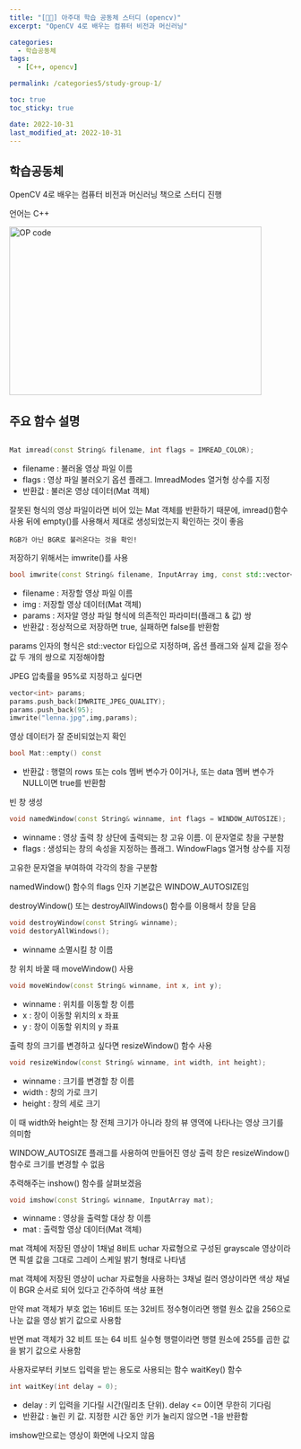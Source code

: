```yaml
---
title: "[👨‍🔧] 아주대 학습 공동체 스터디 (opencv)"
excerpt: "OpenCV 4로 배우는 컴퓨터 비전과 머신러닝"

categories:
  - 학습공동체
tags:
  - [C++, opencv]

permalink: /categories5/study-group-1/

toc: true
toc_sticky: true

date: 2022-10-31
last_modified_at: 2022-10-31
---
```


## 학습공동체

OpenCV 4로 배우는 컴퓨터 비전과 머신러닝 책으로 스터디 진행

언어는 C++

<img src="../../assets/images/102807.jpg" width="450px" height="300px" title="OP code 예시" alt="OP code"><img><br/>

## 주요 함수 설명

```cpp

Mat imread(const String& filename, int flags = IMREAD_COLOR);

```

- filename : 불러올 영상 파일 이름
- flags : 영상 파일 불러오기 옵션 플래그. ImreadModes 열거형 상수를 지정
- 반환값 : 불러온 영상 데이터(Mat 객체)

잘못된 형식의 영상 파일이라면 비어 있는 Mat 객체를 반환하기 때문에, imread()함수 사용 뒤에 empty()를 사용해서 제대로 생성되었는지 확인하는 것이 좋음

`RGB가 아닌 BGR로 불러온다는 것을 확인!`

저장하기 위해서는 imwrite()를 사용

```cpp
bool imwrite(const String& filename, InputArray img, const std::vector<int>& params = std::vector<int>());
```

- filename : 저장할 영상 파일 이름
- img : 저장할 영상 데이터(Mat 객체)
- params : 저자알 영상 파일 형식에 의존적인 파라미터(플래그 & 값) 쌍
- 반환값 : 정상적으로 저장하면 true, 실패하면 false를 반환함

params 인자의 형식은 std::vector<int> 타입으로 지정하며, 옵션 플래그와 실제 값을 정수 값 두 개의 쌍으로 지정해야함

JPEG 압축률을 95%로 지정하고 싶다면

```cpp
vector<int> params;
params.push_back(IMWRITE_JPEG_QUALITY);
params.push_back(95);
imwrite("lenna.jpg",img,params);
```

영상 데이터가 잘 준비되었는지 확인

```cpp
bool Mat::empty() const
```
- 반환값 : 행렬의 rows 또는 cols 멤버 변수가 0이거나, 또는 data 멤버 변수가 NULL이면 true를 반환함

빈 창 생성

```cpp
void namedWindow(const String& winname, int flags = WINDOW_AUTOSIZE);
```
- winname : 영상 출력 창 상단에 출력되는 창 고유 이름. 이 문자열로 창을 구분함
- flags : 생성되는 창의 속성을 지정하는 플래그. WindowFlags 열거형 상수를 지정

고유한 문자열을 부여하여 각각의 창을 구분함

namedWindow() 함수의 flags 인자 기본값은 WINDOW_AUTOSIZE임

destroyWindow() 또는 destroyAllWindows() 함수를 이용해서 창을 닫음

```cpp
void destroyWindow(const String& winname);
void destoryAllWindows();
```

- winname 소멸시킬 창 이름

창 위치 바꿀 때 moveWindow() 사용

```cpp
void moveWindow(const String& winname, int x, int y);
```

- winname : 위치를 이동할 창 이름
- x : 창이 이동할 위치의 x 좌표
- y : 창이 이동할 위치의 y 좌표

출력 창의 크기를 변경하고 싶다면 resizeWindow() 함수 사용

```cpp
void resizeWindow(const String& winname, int width, int height);
```

- winname : 크기를 변경할 창 이름
- width : 창의 가로 크기
- height : 창의 세로 크기

이 때 width와 height는 창 전체 크기가 아니라 창의 뷰 영역에 나타나는 영상 크기를 의미함

WINDOW_AUTOSIZE 플래그를 사용하여 만들어진 영상 출력 창은 resizeWindow() 함수로 크기를 변경할 수 없음

추력해주는 inshow() 함수를 살펴보겠음

```cpp
void imshow(const String& winname, InputArray mat);
```

- winname : 영상을 출력할 대상 창 이름
- mat : 출력할 영상 데이터(Mat 객체)

mat 객체에 저장된 영상이 1채널 8비트 uchar 자료형으로 구성된 grayscale 영상이라면 픽셀 값을 그대로 그레이 스케일 밝기 형태로 나타냄

mat 객체에 저장된 영상이 uchar 자료형을 사용하는 3채널 컬러 영상이라면 색상 채널이 BGR 순서로 되어 있다고 간주하여 색상 표현

만약 mat 객체가 부호 없는 16비트 또는 32비트 정수형이라면 행렬 원소 값을 256으로 나눈 값을 영상 밝기 값으로 사용함

반면 mat 객체가 32 비트 또는 64 비트 실수형 행렬이라면 행렬 원소에 255를 곱한 값을 밝기 값으로 사용함

사용자로부터 키보드 입력을 받는 용도로 사용되는 함수 waitKey() 함수

```cpp
int waitKey(int delay = 0);
```

- delay : 키 입력을 기다릴 시간(밀리초 단위). delay <= 0이면 무한히 기다림
- 반환값 : 눌린 키 값. 지정한 시간 동안 키가 눌리지 않으면 -1을 반환함

imshow만으로는 영상이 화면에 나오지 않음

